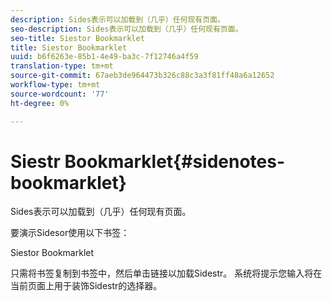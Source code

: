 ```yaml
---
description: Sides表示可以加载到（几乎）任何现有页面。
seo-description: Sides表示可以加载到（几乎）任何现有页面。
seo-title: Siestor Bookmarklet
title: Siestor Bookmarklet
uuid: b6f6263e-85b1-4e49-ba3c-7f12746a4f59
translation-type: tm+mt
source-git-commit: 67aeb3de964473b326c88c3a3f81ff48a6a12652
workflow-type: tm+mt
source-wordcount: '77'
ht-degree: 0%

---
```



# Siestr Bookmarklet{#sidenotes-bookmarklet}

Sides表示可以加载到（几乎）任何现有页面。

要演示Sidesor使用以下书签：

Siestor Bookmarklet

只需将书签复制到书签中，然后单击链接以加载Sidestr。 系统将提示您输入将在当前页面上用于装饰Sidestr的选择器。
